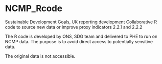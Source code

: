 # NCMP_Rcode

Sustainable Development Goals, UK reporting development
Collaborative R code to source new data or improve proxy indicators 2.2.1 and 2.2.2

The R code is developed by ONS, SDG team and delivered to PHE to run on NCMP data. The purpose is to avoid direct access to potentially sensitive data.

The original data is not accessible.


